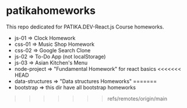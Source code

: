 # patikahomeworks
This repo dedicated for PATIKA.DEV-React.js Course homeworks.
* js-01 => Clock Homework
* css-01 => Music Shop Homework
* css-02 => Google Search Clone
* js-02 => To-Do App (not localStorage)
* js-03 => Asian Kitchen's Menu
* node-project => "Fundamental Homework" for react basics
<<<<<<< HEAD
* data-structures => "Data structures Homeworks"
=======
* bootstrap => this dir have all bootstrap homeworks 
>>>>>>> refs/remotes/origin/main

